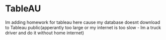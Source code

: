 # TableAU
Im adding homework for tableau here cause my database doesnt download to Tableau public(apperantly too large or my internet is too slow - Im a truck driver and do it without home internet)

